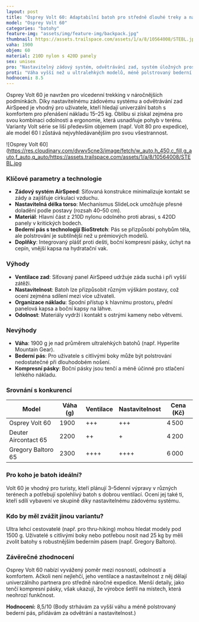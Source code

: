 ```yaml
---
layout: post
title: "Osprey Volt 60: Adaptabilní batoh pro středně dlouhé treky a náročnější výzvy"
model: "Osprey Volt 60"
categories: "batohy"
feature-img: "assets/img/feature-img/backpack.jpg"
thumbnail: https://assets.trailspace.com/assets/1/a/8/10564008/STEBL.jpg
vaha: 1900
objem: 60
material: 210D nylon s 420D panely
sex: unisex
pro: "Nastavitelný zádový systém, odvětrávání zad, systém úložných prostorů a odolné materiály."
proti: "Váha vyšší než u ultralehkých modelů, méně polstrovaný bederní pás pro některé uživatele."
hodnoceni: 8.5
---
```



Osprey Volt 60 je navržen pro vícedenní trekking v náročnějších podmínkách. Díky nastavitelnému zádovému systému a odvětrávání zad AirSpeed je vhodný pro uživatele, kteří hledají univerzální batoh s komfortem pro přenášení nákladu 15–25 kg. Oblibu si získal zejména pro svou kombinaci odolnosti a ergonomie, která usnadňuje pohyb v terénu. Varianty Volt série se liší především objemem (např. Volt 80 pro expedice), ale model 60 l zůstává nejvyhledávanějším pro svou všestrannost.

![Osprey Volt 60](https://res.cloudinary.com/dvwv5cne3/image/fetch/w_auto,h_450,c_fill,g_auto,f_auto,q_auto/https://assets.trailspace.com/assets/1/a/8/10564008/STEBL.jpg

### Klíčové parametry a technologie  
- **Zádový systém AirSpeed**: Síťovaná konstrukce minimalizuje kontakt se zády a zajišťuje cirkulaci vzduchu.  
- **Nastavitelná délka torso**: Mechanismus SlideLock umožňuje přesné doladění podle postavy (rozsah 40–50 cm).  
- **Materiál**: Hlavní část z 210D nylonu odolného proti abrasi, s 420D panely v kritických bodech.  
- **Bederní pás s technologijí BioStretch**: Pás se přizpůsobí pohybům těla, ale polstrování je subtilnější než u prémiových modelů.  
- **Doplňky**: Integrovaný plášť proti dešti, boční kompresní pásky, úchyt na cepín, vnější kapsa na hydratační vak.  

### Výhody  
- **Ventilace zad**: Síťovaný panel AirSpeed udržuje záda suchá i při vyšší zátěži.  
- **Nastavitelnost**: Batoh lze přizpůsobit různým výškám postavy, což ocení zejména sdílení mezi více uživateli.  
- **Organizace nákladu**: Spodní přístup k hlavnímu prostoru, přední panelová kapsa a boční kapsy na láhve.  
- **Odolnost**: Materiály vydrží i kontakt s ostrými kameny nebo větvemi.  

### Nevýhody  
- **Váha**: 1900 g je nad průměrem ultralehkých batohů (např. Hyperlite Mountain Gear).  
- **Bederní pás**: Pro uživatele s citlivými boky může být polstrování nedostatečné při dlouhodobém nošení.  
- **Kompresní pásky**: Boční pásky jsou tenčí a méně účinné pro stlačení lehkého nákladu.  

### Srovnání s konkurencí  

| Model                | Váha (g) | Ventilace | Nastavitelnost | Cena (Kč) |  
|----------------------|----------|-----------|----------------|-----------|  
| Osprey Volt 60       | 1900     | +++       | +++            | 4 500     |  
| Deuter Aircontact 65 | 2200     | ++        | +              | 4 200     |  
| Gregory Baltoro 65   | 2300     | ++++      | ++++           | 6 000     |  

### Pro koho je batoh ideální?  
Volt 60 je vhodný pro turisty, kteří plánují 3–5denní výpravy v různých terénech a potřebují spolehlivý batoh s dobrou ventilací. Ocení jej také ti, kteří sdílí vybavení ve skupině díky nastavitelnému zádovému systému.

### Kdo by měl zvážit jinou variantu?  
Ultra lehcí cestovatelé (např. pro thru-hiking) mohou hledat modely pod 1500 g. Uživatelé s citlivými boky nebo potřebou nosit nad 25 kg by měli zvolit batohy s robustnějším bederním pásem (např. Gregory Baltoro).

### Závěrečné zhodnocení  
Osprey Volt 60 nabízí vyvážený poměr mezi nosností, odolností a komfortem. Ačkoli není nejlehčí, jeho ventilace a nastavitelnost z něj dělají univerzálního partnera pro středně náročné expedice. Menší detaily, jako tenčí kompresní pásky, však ukazují, že výrobce šetřil na místech, která neohrozí funkčnost.

**Hodnocení:** 8,5/10 (Body strhávám za vyšší váhu a méně polstrovaný bederní pás, přidávám za odvětrání a nastavitelnost.)